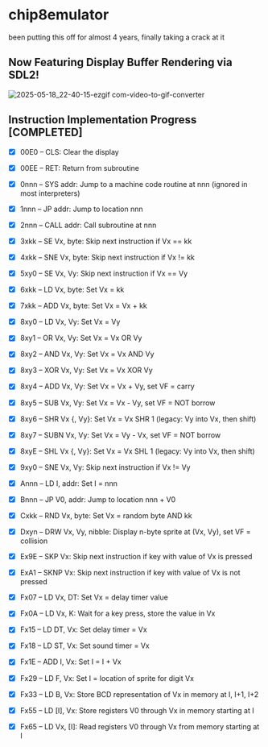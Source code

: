 # chip8emulator
been putting this off for almost 4 years, finally taking a crack at it

  ## Now Featuring Display Buffer Rendering via SDL2!
![2025-05-18_22-40-15-ezgif com-video-to-gif-converter](https://github.com/user-attachments/assets/0155bec0-0355-4c4b-8222-b85362bf0019)



## Instruction Implementation Progress [COMPLETED]
- [x] 00E0 – CLS: Clear the display
- [x] 00EE – RET: Return from subroutine
- [x] 0nnn – SYS addr: Jump to a machine code routine at nnn (ignored in most interpreters)
- [x] 1nnn – JP addr: Jump to location nnn
- [x] 2nnn – CALL addr: Call subroutine at nnn
- [x] 3xkk – SE Vx, byte: Skip next instruction if Vx == kk
- [x] 4xkk – SNE Vx, byte: Skip next instruction if Vx != kk
- [x] 5xy0 – SE Vx, Vy: Skip next instruction if Vx == Vy
- [x] 6xkk – LD Vx, byte: Set Vx = kk
- [x] 7xkk – ADD Vx, byte: Set Vx = Vx + kk
- [x] 8xy0 – LD Vx, Vy: Set Vx = Vy
- [x] 8xy1 – OR Vx, Vy: Set Vx = Vx OR Vy
- [x] 8xy2 – AND Vx, Vy: Set Vx = Vx AND Vy
- [x] 8xy3 – XOR Vx, Vy: Set Vx = Vx XOR Vy
- [x] 8xy4 – ADD Vx, Vy: Set Vx = Vx + Vy, set VF = carry
- [x] 8xy5 – SUB Vx, Vy: Set Vx = Vx - Vy, set VF = NOT borrow
- [x] 8xy6 – SHR Vx {, Vy}: Set Vx = Vx SHR 1 (legacy: Vy into Vx, then shift)
- [x] 8xy7 – SUBN Vx, Vy: Set Vx = Vy - Vx, set VF = NOT borrow
- [x] 8xyE – SHL Vx {, Vy}: Set Vx = Vx SHL 1 (legacy: Vy into Vx, then shift)
- [x] 9xy0 – SNE Vx, Vy: Skip next instruction if Vx != Vy
- [x] Annn – LD I, addr: Set I = nnn
- [x] Bnnn – JP V0, addr: Jump to location nnn + V0
- [x] Cxkk – RND Vx, byte: Set Vx = random byte AND kk
- [x] Dxyn – DRW Vx, Vy, nibble: Display n-byte sprite at (Vx, Vy), set VF = collision
- [x] Ex9E – SKP Vx: Skip next instruction if key with value of Vx is pressed
- [x] ExA1 – SKNP Vx: Skip next instruction if key with value of Vx is not pressed
- [x] Fx07 – LD Vx, DT: Set Vx = delay timer value
- [x] Fx0A – LD Vx, K: Wait for a key press, store the value in Vx
- [x] Fx15 – LD DT, Vx: Set delay timer = Vx
- [x] Fx18 – LD ST, Vx: Set sound timer = Vx
- [x] Fx1E – ADD I, Vx: Set I = I + Vx
- [x] Fx29 – LD F, Vx: Set I = location of sprite for digit Vx
- [x] Fx33 – LD B, Vx: Store BCD representation of Vx in memory at I, I+1, I+2
- [x] Fx55 – LD [I], Vx: Store registers V0 through Vx in memory starting at I
- [x] Fx65 – LD Vx, [I]: Read registers V0 through Vx from memory starting at I

